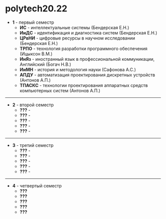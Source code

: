 # polytech20.22

* **1** - первый семестр 
  * **ИС** - интеллектуальные системы (Бендерская Е.Н.)
  * **ИиДС** - идентификация и диагностика систем (Бендерская Е.Н.)
  * **ЦРвНИ** - цифровые ресурсы в научном исследовании (Бендерская Е.Н.)
  * **ТРПО** - технология разработки программного обеспечения (Ицыксон В.М.)
  * **ИнЯз** - иностранный язык в профессиональной коммуникации, Английский (Богач Н.В.)
  * **ИиМН** - история и методология науки (Сафонова А.С.)
  * **АПДУ** - автоматизация проектирования дискретных устройств (Антонов А.П.)
  * **ТПАСКС** - технологии проектирования аппаратных средств компьютерных систем (Антонов А.П.)

---

* **2** - второй семестр
  * **???** - 
  * **???** - 
  * **???** - 
  * **???** - 
  * **???** - 

---

* **3** - третий семестр
  * **???** - 
  * **???** - 
  * **???** - 
  * **???** - 
  * **???** - 

---

* **4** - четвертый семестр
  * **???**
  * **???**
  * **???**
  * **???**
  * **???**


